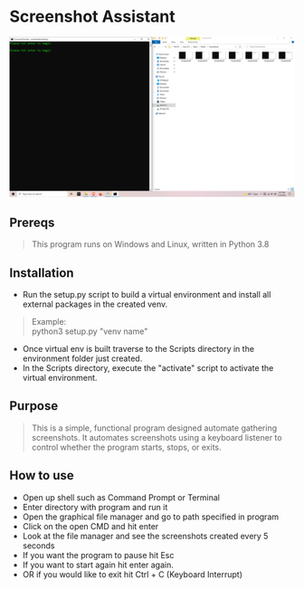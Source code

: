 # Screenshot Assistant
![alt text](https://github.com/ngimb64/Screenshot-Assistant/blob/master/ScreenshotAssistant.png?raw=true)

## Prereqs
> This program runs on Windows and Linux, written in Python 3.8

## Installation
- Run the setup.py script to build a virtual environment and install all external packages in the created venv.

> Example:<br>
> python3 setup.py "venv name"

- Once virtual env is built traverse to the Scripts directory in the environment folder just created.
- In the Scripts directory, execute the "activate" script to activate the virtual environment.

## Purpose
> This is a simple, functional program designed automate gathering screenshots.
> It automates screenshots using a keyboard listener to control whether the program starts, stops, or exits.

## How to use
- Open up shell such as Command Prompt or Terminal
- Enter directory with program and run it
- Open the graphical file manager and go to path specified in program
- Click on the open CMD and hit enter
- Look at the file manager and see the screenshots created every 5 seconds
- If you want the program to pause hit Esc
- If you want to start again hit enter again.
- OR if you would like to exit hit Ctrl + C (Keyboard Interrupt)